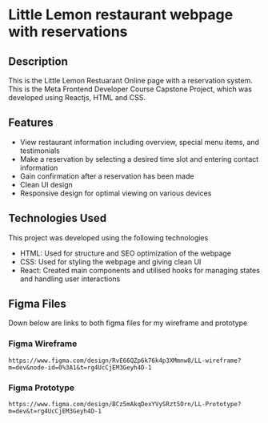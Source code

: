 # Little Lemon restaurant webpage with reservations

## Description

This is the Little Lemon Restuarant Online page with a reservation system. This is the Meta Frontend Developer Course Capstone Project, which was developed using Reactjs, HTML and CSS.

## Features

  - View restaurant information including overview, special menu items, and testimonials
  - Make a reservation by selecting a desired time slot and entering contact information
  - Gain confirmation after a reservation has been made
  - Clean UI design
  - Responsive design for optimal viewing on various devices

## Technologies Used

This project was developed using the following technologies

  - HTML: Used for structure and SEO optimization of the webpage
  - CSS: Used for styling the webpage and giving clean UI
  - React: Created main components and utilised hooks for managing states and handling user interactions

  ## Figma Files
  Down below are links to both figma files for my wireframe and prototype
  ### Figma Wireframe
    https://www.figma.com/design/RvE66QZp6k76k4p3XMmnw8/LL-wireframe?m=dev&node-id=0%3A1&t=rg4UcCjEM3Geyh4D-1
  ### Figma Prototype
    https://www.figma.com/design/BCz5mAkqDexYVySRzt5Orn/LL-Prototype?m=dev&t=rg4UcCjEM3Geyh4D-1